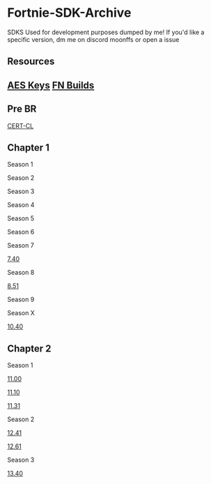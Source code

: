 # Fortnie-SDK-Archive
SDKS Used for development purposes dumped by me!
If you'd like a specific version, dm me on discord moonffs or open a issue
## Resources
[AES Keys](https://github.com/dippyshere/fortnite-aes-archive)
[FN Builds](https://github.com/itztiva/Fortnitebuilds)
----
## Pre BR


[CERT-CL](https://github.com/moonleaks/Fortnie-SDK-Archive/raw/main/4.16.0-3532353+++Fortnite+Release-Cert-FortniteGame.zip)
## Chapter 1
Season 1

Season 2

Season 3 

Season 4 

Season 5

Season 6

Season 7

[7.40](https://github.com/moonleaks/Fortnie-SDK-Archive/raw/main/4.22.0-5046157+++Fortnite+Release-7.40-FortniteGame.zip)


Season 8

[8.51](https://github.com/moonleaks/Fortnie-SDK-Archive/raw/main/4.23.0-6165369+++Fortnite+Release-8.51-FortniteGame.zip)

Season 9

Season X

[10.40](https://github.com/moonleaks/Fortnie-SDK-Archive/raw/main/4.23.0-9380822+++Fortnite+Release-10.40-FortniteGame.zip)


## Chapter 2

Season 1

[11.00](https://github.com/moonleaks/Fortnie-SDK-Archive/raw/main/4.24.0-9603448+++Fortnite+Release-11.00-FortniteGame.zip)

[11.10](https://github.com/moonleaks/Fortnie-SDK-Archive/raw/main/4.24.0-9901083+++Fortnite+Release-11.10-FortniteGame.zip)

[11.31](https://github.com/moonleaks/Fortnie-SDK-Archive/raw/main/4.24.0-10800459+++Fortnite+Release-11.31-FortniteGame.zip)

Season 2

[12.41](https://github.com/moonleaks/Fortnie-SDK-Archive/raw/main/4.25.0-12905909+++Fortnite+Release-12.41-FortniteGame.zip)

[12.61](https://github.com/moonleaks/Fortnie-SDK-Archive/raw/main/4.25.0-13498980+++Fortnite+Release-12.61-FortniteGame.zip)

Season 3

[13.40](https://github.com/moonleaks/Fortnie-SDK-Archive/raw/main/4.26.0-14113327%2B%2B%2BFortnite%2BRelease-13.40-FortniteGame.zip)
